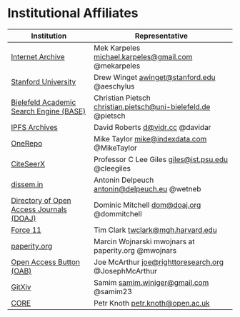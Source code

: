 # Institutional Affiliates

| Institution | Representative |
|-------------|----------------|
| [Internet Archive](https://archive.org) | Mek Karpeles <michael.karpeles@gmail.com> @mekarpeles |
| [Stanford University](http://searchworks.stanford.edu) | Drew Winget <awinget@stanford.edu> @aeschylus |
| [Bielefeld Academic Search Engine (BASE)](http://base-search.net) | Christian Pietsch <christian.pietsch@uni-bielefeld.de> @pietsch|
| [IPFS Archives](https://github.com/ipfs/archives) | David Roberts <d@vidr.cc> @davidar |
| [OneRepo](http://onerepo.net) | Mike Taylor <mike@indexdata.com> @MikeTaylor |
| [CiteSeerX](http://citeseerx.ist.psu.edu/index) | Professor C Lee Giles <giles@ist.psu.edu> @cleegiles |
| [dissem.in](http://dissem.in) | Antonin Delpeuch <antonin@delpeuch.eu> @wetneb |
| [Directory of Open Access Journals (DOAJ)](https://doaj.org) | Dominic Mitchell <dom@doaj.org> @dommitchell |
| [Force 11](https://www.force11.org) | Tim Clark <twclark@mgh.harvard.edu> |
| [paperity.org](http://paperity.org) | Marcin Wojnarski mwojnars at paperity.org @mwojnars |
| [Open Access Button (OAB)](https://openaccessbutton.org) | Joe McArthur <joe@righttoresearch.org> @JosephMcArthur |
| [GitXiv](http://gitxiv.com) | Samim <samim.winiger@gmail.com> @samim23 |
| [CORE](http://core.ac.uk) | Petr Knoth <petr.knoth@open.ac.uk> |

